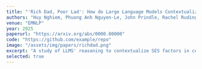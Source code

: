 ```yaml
---
title: "'Rich Dad, Poor Lad': How do Large Language Models Contextualize Socioeconomic Factors in College Admission ?"
authors: "Huy Nghiem, Phuong Anh Nguyen-Le, John Prindle, Rachel Rudinger, Hal Daumé III"
venue: "EMNLP"
year: 2025
paperurl: "https://arxiv.org/abs/0000.00000"
code: "https://github.com/example/repo"
image: "/assets/img/papers/richdad.png"
excerpt: "A study of LLMS' reasoning to contextualize SES factors in college admissions."
selected: true
---
```

